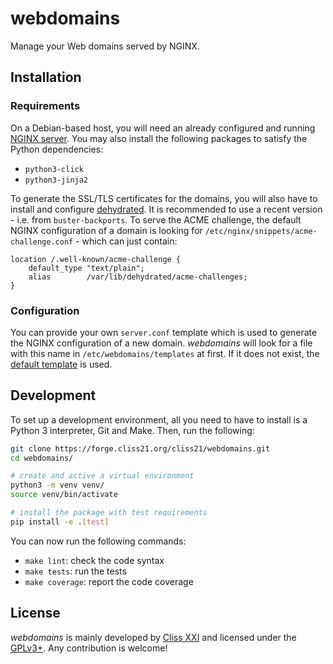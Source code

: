 # webdomains

Manage your Web domains served by NGINX.

## Installation
### Requirements

On a Debian-based host, you will need an already configured and running
[NGINX server](https://nginx.net/). You may also install the following
packages to satisfy the Python dependencies:
- `python3-click`
- `python3-jinja2`

To generate the SSL/TLS certificates for the domains, you will also have to
install and configure [dehydrated](https://dehydrated.io/). It is recommended
to use a recent version - i.e. from `buster-backports`. To serve the ACME
challenge, the default NGINX configuration of a domain is looking for
`/etc/nginx/snippets/acme-challenge.conf` - which can just contain:

```nginx
location /.well-known/acme-challenge {
    default_type "text/plain";
    alias        /var/lib/dehydrated/acme-challenges;
}
```

### Configuration

You can provide your own `server.conf` template which is used to generate the
NGINX configuration of a new domain. *webdomains* will look for a file with this
name in `/etc/webdomains/templates` at first. If it does not exist, the
[default template](webdomains/templates/server.conf) is used.

## Development

To set up a development environment, all you need to have to install is a
Python 3 interpreter, Git and Make. Then, run the following:

```bash
git clone https://forge.cliss21.org/cliss21/webdomains.git
cd webdomains/

# create and active a virtual environment
python3 -m venv venv/
source venv/bin/activate

# install the package with test requirements
pip install -e .[test]
```

You can now run the following commands:
- `make lint`: check the code syntax
- `make tests`: run the tests
- `make coverage`: report the code coverage

## License

*webdomains* is mainly developed by [Cliss XXI](https://www.cliss21.com) and
licensed under the [GPLv3+](LICENSE). Any contribution is welcome!
